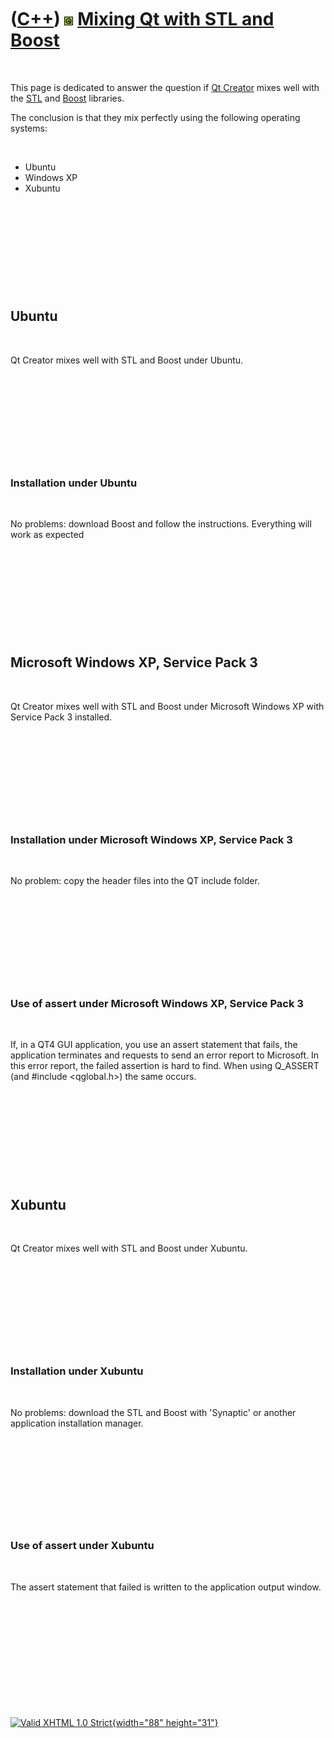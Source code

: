 



 

 

 

 

 

([C++](Cpp.htm)) ![Qt](PicQt.png) [Mixing Qt with STL and Boost](CppQtMixWithStl.htm)
=====================================================================================

 

This page is dedicated to answer the question if [Qt
Creator](CppQtCreator.htm) mixes well with the [STL](CppStl.htm) and
[Boost](CppBoost.htm) libraries.

The conclusion is that they mix perfectly using the following operating
systems:

 

-   Ubuntu
-   Windows XP
-   Xubuntu

 

 

 

 

 

Ubuntu
------

 

Qt Creator mixes well with STL and Boost under Ubuntu.

 

 

 

 

 

### Installation under Ubuntu

 

No problems: download Boost and follow the instructions. Everything will
work as expected

 

 

 

 

 

Microsoft Windows XP, Service Pack 3
------------------------------------

 

Qt Creator mixes well with STL and Boost under Microsoft Windows XP with
Service Pack 3 installed.

 

 

 

 

 

### Installation under Microsoft Windows XP, Service Pack 3

 

No problem: copy the header files into the QT include folder.

 

 

 

 

 

### Use of assert under Microsoft Windows XP, Service Pack 3

 

If, in a QT4 GUI application, you use an assert statement that fails,
the application terminates and requests to send an error report to
Microsoft. In this error report, the failed assertion is hard to find.
When using Q\_ASSERT (and \#include &lt;qglobal.h&gt;) the same occurs.

 

 

 

 

 

Xubuntu
-------

 

Qt Creator mixes well with STL and Boost under Xubuntu.

 

 

 

 

 

### Installation under Xubuntu

 

No problems: download the STL and Boost with 'Synaptic' or another
application installation manager.

 

 

 

 

 

### Use of assert under Xubuntu

 

The assert statement that failed is written to the application output
window.

 

 

 

 

 





 

[![Valid XHTML 1.0 Strict](valid-xhtml10.png){width="88"
height="31"}](http://validator.w3.org/check?uri=referer)
